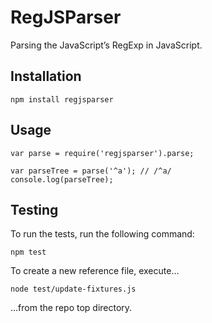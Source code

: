 RegJSParser
===========

Parsing the JavaScript’s RegExp in JavaScript.

Installation
------------

    npm install regjsparser

Usage
-----

    var parse = require('regjsparser').parse;

    var parseTree = parse('^a'); // /^a/
    console.log(parseTree);

Testing
-------

To run the tests, run the following command:

    npm test

To create a new reference file, execute…

    node test/update-fixtures.js

…from the repo top directory.
